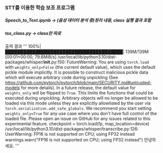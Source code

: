 ### STT를 이용한 학습 보조 프로그램

##### Speech_to_Text.ipynb -> (음성 데이터 분석 중)정리 내용, class 실행 결과 포함

##### tss_class.py -> class만 따로
출력 결과
'''
100%|███████████████████████████████████████| 139M/139M [00:01<00:00, 79.6MiB/s]
/usr/local/lib/python3.10/dist-packages/whisper/__init__.py:150: FutureWarning: You are using `torch.load` with `weights_only=False` (the current default value), which uses the default pickle module implicitly. It is possible to construct malicious pickle data which will execute arbitrary code during unpickling (See https://github.com/pytorch/pytorch/blob/main/SECURITY.md#untrusted-models for more details). In a future release, the default value for `weights_only` will be flipped to `True`. This limits the functions that could be executed during unpickling. Arbitrary objects will no longer be allowed to be loaded via this mode unless they are explicitly allowlisted by the user via `torch.serialization.add_safe_globals`. We recommend you start setting `weights_only=True` for any use case where you don't have full control of the loaded file. Please open an issue on GitHub for any issues related to this experimental feature.
  checkpoint = torch.load(fp, map_location=device)
/usr/local/lib/python3.10/dist-packages/whisper/transcribe.py:126: UserWarning: FP16 is not supported on CPU; using FP32 instead
  warnings.warn("FP16 is not supported on CPU; using FP32 instead")
 안녕하세요.
'''
